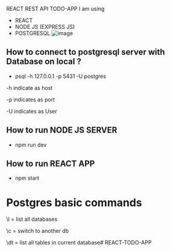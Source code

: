 REACT REST API TODO-APP 
I am using 
- REACT
- NODE JS (EXPRESS JS)
- POSTGRESQL
![image](https://github.com/wojnys/REACT-TODO-APP/assets/77916807/20426276-d88b-4f2d-81f4-0383356f5f71)

## How to connect to postgresql server with Database on local ?
- psql -h 127.0.0.1 -p 5431 -U postgres
   
-h 
    indicate as host
    
-p 
    indicates as port
    
-U 
    indicates as User

## How to run NODE JS SERVER
- npm run dev

## How to run REACT APP
- npm start

# Postgres basic commands
\l = list all databases

\c <db> = switch to another db

\dt = list all tables in current database# REACT-TODO-APP


